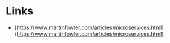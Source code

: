 # Links

- [https://www.martinfowler.com/articles/microservices.html](https://www.martinfowler.com/articles/microservices.html)